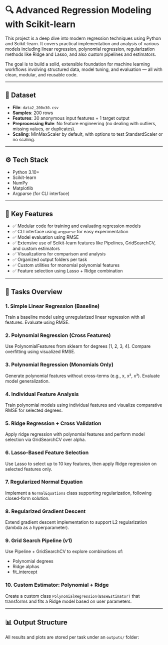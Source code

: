 # 🔍 Advanced Regression Modeling with Scikit-learn

This project is a deep dive into modern regression techniques using Python and Scikit-learn. It covers practical implementation and analysis of various models including linear regression, polynomial regression, regularization methods like Ridge and Lasso, and also custom pipelines and estimators.

The goal is to build a solid, extensible foundation for machine learning workflows involving structured data, model tuning, and evaluation — all with clean, modular, and reusable code.

---

## 📁 Dataset

- **File**: `data2_200x30.csv`
- **Samples**: 200 rows
- **Features**: 30 anonymous input features + 1 target output
- **Preprocessing Rule**: No feature engineering (no dealing with outliers, missing values, or duplicates).
- **Scaling**: MinMaxScaler by default, with options to test StandardScaler or no scaling.

---

## ⚙️ Tech Stack

- Python 3.10+
- Scikit-learn
- NumPy
- Matplotlib
- Argparse (for CLI interface)

---

## 📌 Key Features

- ✅ Modular code for training and evaluating regression models
- ✅ CLI interface using `argparse` for easy experimentation
- ✅ Model evaluation using RMSE
- ✅ Extensive use of Scikit-learn features like Pipelines, GridSearchCV, and custom estimators
- ✅ Visualizations for comparison and analysis
- ✅ Organized output folders per task
- ✅ Custom utilities for monomial polynomial features
- ✅ Feature selection using Lasso + Ridge combination

---

## 🧪 Tasks Overview

### 1. **Simple Linear Regression (Baseline)**
Train a baseline model using unregularized linear regression with all features. Evaluate using RMSE.

### 2. **Polynomial Regression (Cross Features)**
Use PolynomialFeatures from sklearn for degrees [1, 2, 3, 4]. Compare overfitting using visualized RMSE.

### 3. **Polynomial Regression (Monomials Only)**
Generate polynomial features without cross-terms (e.g., x, x², x³). Evaluate model generalization.

### 4. **Individual Feature Analysis**
Train polynomial models using individual features and visualize comparative RMSE for selected degrees.

### 5. **Ridge Regression + Cross Validation**
Apply ridge regression with polynomial features and perform model selection via GridSearchCV over alpha.

### 6. **Lasso-Based Feature Selection**
Use Lasso to select up to 10 key features, then apply Ridge regression on selected features only.

### 7. **Regularized Normal Equation**
Implement a `NormalEquations` class supporting regularization, following closed-form solution.

### 8. **Regularized Gradient Descent**
Extend gradient descent implementation to support L2 regularization (lambda as a hyperparameter).

### 9. **Grid Search Pipeline (v1)**
Use Pipeline + GridSearchCV to explore combinations of:
- Polynomial degrees
- Ridge alphas
- fit_intercept

### 10. **Custom Estimator: Polynomial + Ridge**
Create a custom class `PolynomialRegression(BaseEstimator)` that transforms and fits a Ridge model based on user parameters.

---

## 📊 Output Structure

All results and plots are stored per task under an `outputs/` folder:

